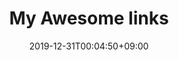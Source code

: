 ---
title: "My Awesome links"
date: 2019-12-31T00:04:50+09:00
publishDate: 2022-01-11
description: "My Awesome links"
tags:
-
series:
-
categories:
-
links:
  - link: "https://gohugo.io/"
    title: "Video Link Title"
    type: "video"
  - link: "https://github.com/gohugoio/hugo"
    title: "PPT Link Title"
    type: "ppt"
  - link: "https://discourse.gohugo.io/"
    title: "Event Link Title"
    type: "event"
---